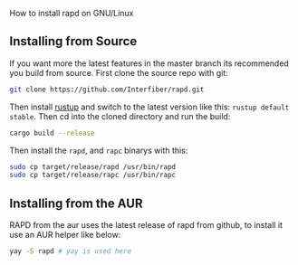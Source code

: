 How to install rapd on GNU/Linux

## Installing from Source
If you want more the latest features in the master branch its recommended you build from source.
First clone the source repo with git:
```bash
git clone https://github.com/Interfiber/rapd.git
```
Then install [rustup](https://rustup.rs) and switch to the latest version like this: ```rustup default stable```.
Then cd into the cloned directory and run the build:
```bash
cargo build --release
```
Then install the ```rapd```, and ```rapc``` binarys with this:
```bash
sudo cp target/release/rapd /usr/bin/rapd
sudo cp target/release/rapc /usr/bin/rapc
```

## Installing from the AUR
RAPD from the aur uses the latest release of rapd from github, to install it use an AUR helper like below:
```bash
yay -S rapd # yay is used here
```
